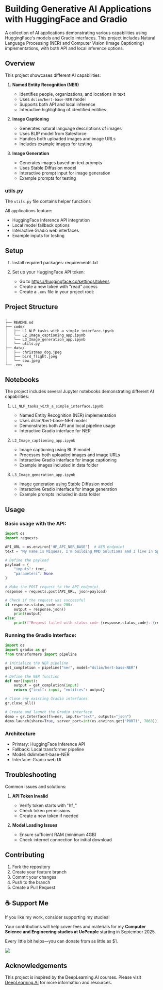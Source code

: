 # Building Generative AI Applications with HuggingFace and Gradio

A collection of AI applications demonstrating various capabilities using HuggingFace's models and Gradio interfaces. This project includes Natural Language Processing (NER) and Computer Vision (Image Captioning) implementations, with both API and local inference options.

## Overview

This project showcases different AI capabilities:

1. **Named Entity Recognition (NER)**
   - Identifies people, organizations, and locations in text
   - Uses `dslim/bert-base-NER` model
   - Supports both API and local inference
   - Interactive highlighting of identified entities

2. **Image Captioning**
   - Generates natural language descriptions of images
   - Uses BLIP model from Salesforce
   - Handles both uploaded images and image URLs
   - Includes example images for testing

3. **Image Generation**
   - Generates images based on text prompts
   - Uses Stable Diffusion model
   - Interactive prompt input for image generation
   - Example prompts for testing

### utils.py
The `utils.py` file contains helper functions

All applications feature:
- HuggingFace Inference API integration
- Local model fallback options
- Interactive Gradio web interfaces
- Example inputs for testing

## Setup

1. Install required packages: requirements.txt

2. Set up your HuggingFace API token:
   - Go to https://huggingface.co/settings/tokens
   - Create a new token with "read" access
   - Create a `.env` file in your project root:

## Project Structure

```
.
├── README.md
├── code/
│   ├── L1_NLP_tasks_with_a_simple_interface.ipynb
│   └── L2_Image_captioning_app.ipynb
│   └── L3_Image_generation_app.ipynb
│   └── utils.py
├── data/
│   ├── christmas_dog.jpeg
│   ├── bird_flight.jpeg
│   └── cow.jpeg
└── .env
```

## Notebooks

The project includes several Jupyter notebooks demonstrating different AI capabilities:

1. `L1_NLP_tasks_with_a_simple_interface.ipynb`
   - Named Entity Recognition (NER) implementation
   - Uses dslim/bert-base-NER model
   - Demonstrates both API and local pipeline usage
   - Interactive Gradio interface for NER

2. `L2_Image_captioning_app.ipynb`
   - Image captioning using BLIP model
   - Processes both uploaded images and image URLs
   - Interactive Gradio interface for image captioning
   - Example images included in data folder

3. `L3_Image_generation_app.ipynb`
   - Image generation using Stable Diffusion model
   - Interactive Gradio interface for image generation
   - Example prompts included in data folder

## Usage

### Basic usage with the API:

```python
import os
import requests

API_URL = os.environ['HF_API_NER_BASE']  # NER endpoint
text = "My name is Miqueas, I'm building MMD Solutions and I live in Spain"

# Define the payload
payload = {
    "inputs": text,
    "parameters": None
}

# Make the POST request to the API endpoint
response = requests.post(API_URL, json=payload)

# Check if the request was successful
if response.status_code == 200:
    output = response.json()
    print(output)
else:
    print(f"Request failed with status code {response.status_code}: {response.text}")
```

### Running the Gradio Interface:
```python
import os
import gradio as gr
from transformers import pipeline

# Initialize the NER pipeline
get_completion = pipeline("ner", model="dslim/bert-base-NER")

# Define the NER function
def ner(input):
    output = get_completion(input)
    return {"text": input, "entities": output}

# Close any existing Gradio interfaces
gr.close_all()

# Create and launch the Gradio interface
demo = gr.Interface(fn=ner, inputs="text", outputs="json")
demo.launch(share=True, server_port=int(os.environ.get('PORT1', 7860)))
```

### Architecture
- Primary: HuggingFace Inference API
- Fallback: Local transformer pipeline
- Model: dslim/bert-base-NER
- Interface: Gradio web UI

## Troubleshooting

Common issues and solutions:

1. **API Token Invalid**
   - Verify token starts with "hf_"
   - Check token permissions
   - Create a new token if needed

2. **Model Loading Issues**
   - Ensure sufficient RAM (minimum 4GB)
   - Check internet connection for initial download

## Contributing

1. Fork the repository
2. Create your feature branch
3. Commit your changes
4. Push to the branch
5. Create a Pull Request

## ☕ Support Me

If you like my work, consider supporting my studies!

Your contributions will help cover fees and materials for my **Computer Science and Engineering studies at UoPeople** starting in September 2025.

Every little bit helps—you can donate from as little as $1.

<a href="https://ko-fi.com/miqueasmd"><img src="https://ko-fi.com/img/githubbutton_sm.svg" /></a>

## Acknowledgements

This project is inspired by the DeepLearning.AI courses. Please visit [DeepLearning.AI](https://www.deeplearning.ai/) for more information and resources.